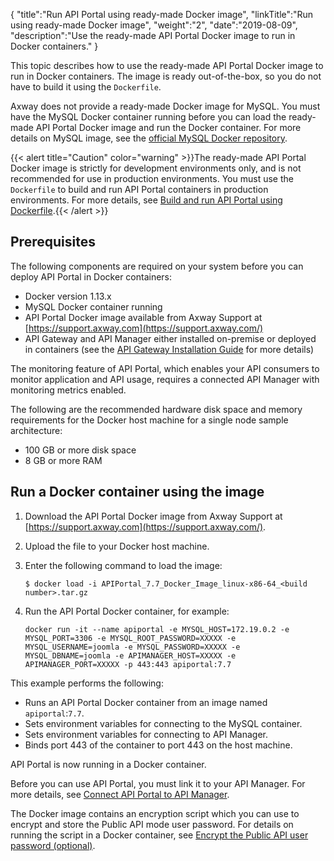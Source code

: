 {
    "title":"Run API Portal using ready-made Docker image",
    "linkTitle":"Run using ready-made Docker image",
    "weight":"2",
    "date":"2019-08-09",
    "description":"Use the ready-made API Portal Docker image to run in Docker containers."
}

This topic describes how to use the ready-made API Portal Docker image to run in Docker containers. The image is ready out-of-the-box, so you do not have to build it using the `Dockerfile`.

Axway does not provide a ready-made Docker image for MySQL. You must have the MySQL Docker container running before you can load the ready-made API Portal Docker image and run the Docker container. For more details on MySQL image, see the [official MySQL Docker repository](https://hub.docker.com/_/mysql/).

{{< alert title="Caution" color="warning" >}}The ready-made API Portal Docker image is strictly for development environments only, and is not recommended for use in production environments. You must use the `Dockerfile` to build and run API Portal containers in production environments. For more details, see [Build and run API Portal using Dockerfile](/docs/apim_installation/apiportal_docker/docker_portal_deploy/).{{< /alert >}}

## Prerequisites

The following components are required on your system before you can deploy API Portal in Docker containers:

* Docker version 1.13.x
* MySQL Docker container running
* API Portal Docker image available from Axway Support at [https://support.axway.com](https://support.axway.com/)
* API Gateway and API Manager either installed on-premise or deployed in containers (see the [API Gateway Installation Guide](/docs/apim_installation/apigtw_install/) for more details)

The monitoring feature of API Portal, which enables your API consumers to monitor application and API usage, requires a connected API Manager with monitoring metrics enabled.

The following are the recommended hardware disk space and memory requirements for the Docker host machine for a single node sample architecture:

* 100 GB or more disk space
* 8 GB or more RAM

## Run a Docker container using the image

1. Download the API Portal Docker image from Axway Support at [https://support.axway.com](https://support.axway.com/).
2. Upload the file to your Docker host machine.
3. Enter the following command to load the image:

    `$ docker load -i APIPortal_7.7_Docker_Image_linux-x86-64_<build number>.tar.gz`

4. Run the API Portal Docker container, for example:

    ```
    docker run -it --name apiportal -e MYSQL_HOST=172.19.0.2 -e MYSQL_PORT=3306 -e MYSQL_ROOT_PASSWORD=XXXXX -e MYSQL_USERNAME=joomla -e MYSQL_PASSWORD=XXXXX -e MYSQL_DBNAME=joomla -e APIMANAGER_HOST=XXXXX -e APIMANAGER_PORT=XXXXX -p 443:443 apiportal:7.7
    ```

This example performs the following:

* Runs an API Portal Docker container from an image named `apiportal`:`7.7`.
* Sets environment variables for connecting to the MySQL container.
* Sets environment variables for connecting to API Manager.
* Binds port 443 of the container to port 443 on the host machine.

API Portal is now running in a Docker container.

Before you can use API Portal, you must link it to your API Manager. For more details, see [Connect API Portal to API Manager](/docs/apim_installation/apiportal_install/connect_to_apimgr/).

The Docker image contains an encryption script which you can use to encrypt and store the Public API mode user password. For details on running the script in a Docker container, see [Encrypt the Public API user password (optional)](/docs/apim_installation/apiportal_docker/docker_portal_deploy/#encrypt-the-public-api-user-password-optional).
